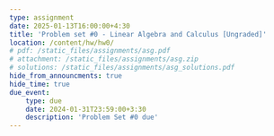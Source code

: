 ```yaml
---
type: assignment
date: 2025-01-13T16:00:00+4:30
title: 'Problem set #0 - Linear Algebra and Calculus [Ungraded]'
location: /content/hw/hw0/
# pdf: /static_files/assignments/asg.pdf
# attachment: /static_files/assignments/asg.zip
# solutions: /static_files/assignments/asg_solutions.pdf
hide_from_announcments: true 
hide_time: true 
due_event: 
    type: due
    date: 2024-01-31T23:59:00+3:30
    description: 'Problem Set #0 due'
---
```


